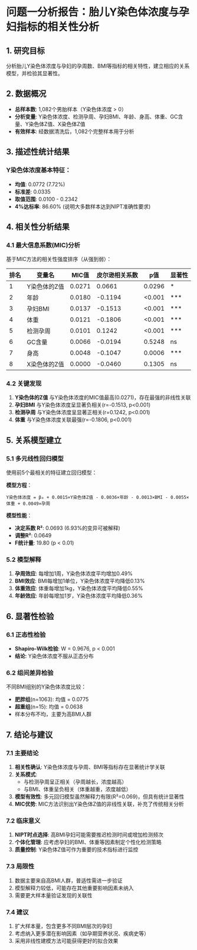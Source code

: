 # 问题一分析报告：胎儿Y染色体浓度与孕妇指标的相关性分析

## 1. 研究目标

分析胎儿Y染色体浓度与孕妇的孕周数、BMI等指标的相关特性，建立相应的关系模型，并检验其显著性。

## 2. 数据概况

- **总样本数**: 1,082个男胎样本（Y染色体浓度 > 0）
- **分析变量**: Y染色体浓度、检测孕周、孕妇BMI、年龄、身高、体重、GC含量、Y染色体Z值、X染色体Z值
- **有效样本**: 经数据清洗后，1,082个完整样本用于分析

## 3. 描述性统计结果

### Y染色体浓度基本特征：
- **均值**: 0.0772 (7.72%)
- **标准差**: 0.0335
- **取值范围**: 0.0100 - 0.2342
- **4%达标率**: 86.60% (说明大多数样本达到NIPT准确性要求)

## 4. 相关性分析结果

### 4.1 最大信息系数(MIC)分析
基于MIC方法的相关性强度排序（从强到弱）：

| 排名 | 变量名 | MIC值 | 皮尔逊相关系数 | p值 | 显著性 |
|------|--------|-------|----------------|-----|---------|
| 1 | Y染色体的Z值 | 0.0271 | 0.0661 | 0.0296 | * |
| 2 | 年龄 | 0.0180 | -0.1194 | <0.001 | *** |
| 3 | 孕妇BMI | 0.0137 | -0.1513 | <0.001 | *** |
| 4 | 体重 | 0.0121 | -0.1806 | <0.001 | *** |
| 5 | 检测孕周 | 0.0101 | 0.1242 | <0.001 | *** |
| 6 | GC含量 | 0.0066 | -0.0194 | 0.5248 | ns |
| 7 | 身高 | 0.0048 | -0.1047 | 0.0006 | *** |
| 8 | X染色体的Z值 | 0.0000 | -0.0460 | 0.1305 | ns |

### 4.2 关键发现

1. **Y染色体的Z值** 与Y染色体浓度的MIC值最高(0.0271)，存在最强的非线性关联
2. **孕妇BMI** 与Y染色体浓度呈显著负相关(r=-0.1513, p<0.001)
3. **检测孕周** 与Y染色体浓度呈显著正相关(r=0.1242, p<0.001)  
4. **体重** 与Y染色体浓度关联最强(r=-0.1806, p<0.001)

## 5. 关系模型建立

### 5.1 多元线性回归模型

使用前5个最相关的特征建立回归模型：

**模型方程**：
```
Y染色体浓度 = β₀ + 0.0015×Y染色体Z值 - 0.0036×年龄 - 0.0013×BMI - 0.0055×体重 + 0.0049×孕周
```

**模型性能**：
- **决定系数 R²**: 0.0693 (6.93%的变异可被解释)
- **调整R²**: 0.0649
- **F统计量**: 19.80 (p < 0.01)

### 5.2 模型解释

1. **孕周效应**: 每增加1周，Y染色体浓度平均增加0.49%
2. **BMI效应**: BMI每增加1单位，Y染色体浓度平均降低0.13%
3. **体重效应**: 体重每增加1kg，Y染色体浓度平均降低0.55%
4. **年龄效应**: 年龄每增加1岁，Y染色体浓度平均降低0.36%

## 6. 显著性检验

### 6.1 正态性检验
- **Shapiro-Wilk检验**: W = 0.9676, p < 0.001
- **结论**: Y染色体浓度不服从正态分布

### 6.2 组间差异检验
不同BMI组别的Y染色体浓度比较：
- **肥胖组**(n=1063): 均值 = 0.0775
- **超重组**(n=15): 均值 = 0.0638
- 样本分布不均，主要为高BMI人群

## 7. 结论与建议

### 7.1 主要结论

1. **相关性确认**: Y染色体浓度与孕周、BMI等指标存在显著统计学关联
2. **关系模式**: 
   - 与检测孕周呈正相关（孕周越长，浓度越高）
   - 与BMI、体重呈负相关（体重越重，浓度越低）
3. **模型有效性**: 多元回归模型虽然解释力有限(R²=0.069)，但具有统计显著性
4. **MIC优势**: MIC方法识别出Y染色体Z值的非线性关联，补充了传统相关分析

### 7.2 临床意义

1. **NIPT时点选择**: 高BMI孕妇可能需要推迟检测时间或增加检测频次
2. **个体化管理**: 应考虑孕妇的BMI、体重等因素制定个性化检测策略  
3. **质量控制**: Y染色体Z值可作为重要的技术指标进行监控

### 7.3 局限性

1. 数据主要来自高BMI人群，普适性需进一步验证
2. 模型解释力较低，可能存在其他重要影响因素未纳入
3. 需要更大样本量验证发现的关联性

### 7.4 建议

1. 扩大样本量，包含更多不同BMI层次的孕妇
2. 考虑纳入更多潜在影响因素（如孕期营养状况、疾病史等）
3. 采用非线性建模方法可能获得更好的拟合效果